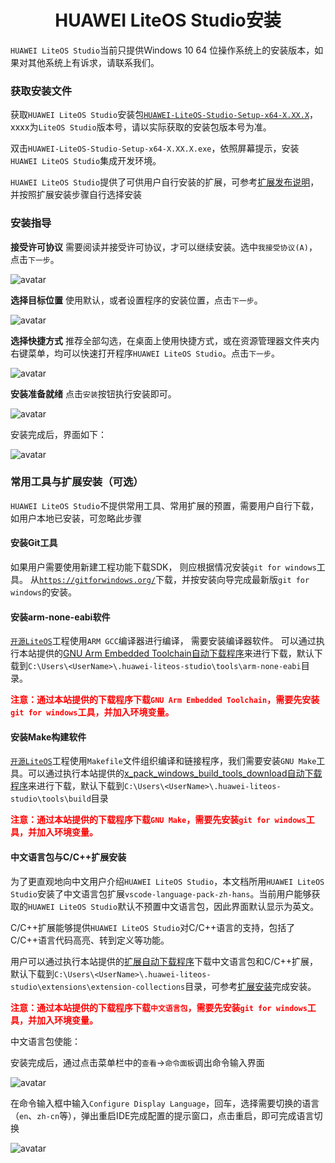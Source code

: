 <!-- markdownlint-disable MD033 MD041-->
<p align="center">
  <h1 align="center">HUAWEI LiteOS Studio安装</h1>
</p>

`HUAWEI LiteOS Studio`当前只提供Windows 10 64 位操作系统上的安装版本，如果对其他系统上有诉求，请联系我们。

### 获取安装文件

获取`HUAWEI LiteOS Studio`安装包<a href="https://gitee.com/LiteOS/LiteOS_Studio/releases/V1.45.1" target="_blank">`HUAWEI-LiteOS-Studio-Setup-x64-X.XX.X`</a>，xxxx为`LiteOS Studio`版本号，请以实际获取的安装包版本号为准。

双击`HUAWEI-LiteOS-Studio-Setup-x64-X.XX.X.exe`，依照屏幕提示，安装`HUAWEI LiteOS Studio`集成开发环境。

`HUAWEI LiteOS Studio`提供了可供用户自行安装的扩展，可参考[扩展发布说明](/extension?id=扩展发布说明)，并按照扩展安装步骤自行选择安装

### 安装指导

**接受许可协议**
需要阅读并接受许可协议，才可以继续安装。选中`我接受协议(A)`，点击`下一步`。

![avatar](images/acceptLicense.png)

**选择目标位置**
使用默认，或者设置程序的安装位置，点击`下一步`。

![avatar](images/installLocation.png)

**选择快捷方式**
推荐全部勾选，在桌面上使用快捷方式，或在资源管理器文件夹内右键菜单，均可以快速打开程序`HUAWEI LiteOS Studio`。点击`下一步`。

![avatar](images/installShortcut.png)

**安装准备就绪**
点击`安装`按钮执行安装即可。

![avatar](images/installStart.png)

安装完成后，界面如下：

![avatar](images/installEnd.png)

### 常用工具与扩展安装（可选）

`HUAWEI LiteOS Studio`不提供常用工具、常用扩展的预置，需要用户自行下载，如用户本地已安装，可忽略此步骤

#### 安装Git工具

如果用户需要使用新建工程功能下载SDK， 则应根据情况安装`git for windows`工具。 从<a href="https://gitforwindows.org/" target="_blank">`https://gitforwindows.org/`</a>下载，并按安装向导完成最新版`git for windows`的安装。

#### 安装arm-none-eabi软件

<a href="https://gitee.com/LiteOS/LiteOS" target="_blank">`开源LiteOS`</a>工程使用`ARM GCC`编译器进行编译， 需要安装编译器软件。 可以通过执行本站提供的<a href="/scripts/GNU_Arm_Embedded_Toolchain_download.bat" download>GNU Arm Embedded Toolchain自动下载程序</a>来进行下载，默认下载到`C:\Users\<UserName>\.huawei-liteos-studio\tools\arm-none-eabi`目录。

**<font color='red'>注意：通过本站提供的下载程序下载`GNU Arm Embedded Toolchain`，需要先安装`git for windows`工具，并加入环境变量。</font>**

#### 安装Make构建软件

<a href="https://gitee.com/LiteOS/LiteOS" target="_blank">`开源LiteOS`</a>工程使用`Makefile`文件组织编译和链接程序，我们需要安装`GNU Make`工具。可以通过执行本站提供的<a href="/scripts/x_pack_windows_build_tools_download.bat" download>x_pack_windows_build_tools_download自动下载程序</a>来进行下载，默认下载到`C:\Users\<UserName>\.huawei-liteos-studio\tools\build`目录

**<font color='red'>注意：通过本站提供的下载程序下载`GNU Make`，需要先安装`git for windows`工具，并加入环境变量。</font>**

#### 中文语言包与C/C++扩展安装

为了更直观地向中文用户介绍`HUAWEI LiteOS Studio`，本文档所用`HUAWEI LiteOS Studio`安装了中文语言包扩展`vscode-language-pack-zh-hans`。当前用户能够获取的`HUAWEI LiteOS Studio`默认不预置中文语言包，因此界面默认显示为英文。

C/C++扩展能够提供`HUAWEI LiteOS Studio`对C/C++语言的支持，包括了C/C++语言代码高亮、转到定义等功能。

用户可以通过执行本站提供的<a href="/scripts/extension_download.bat" download>扩展自动下载程序</a>下载中文语言包和C/C++扩展，默认下载到`C:\Users\<UserName>\.huawei-liteos-studio\extensions\extension-collections`目录，可参考[扩展安装](/extension?id=扩展安装)完成安装。

**<font color='red'>注意：通过本站提供的下载程序下载`中文语言包`，需要先安装`git for windows`工具，并加入环境变量。</font>**

中文语言包使能：

安装完成后，通过点击菜单栏中的`查看`->`命令面板`调出命令输入界面

![avatar](images/commandBoard.png)

在命令输入框中输入`Configure Display Language`，回车，选择需要切换的语言（`en`、`zh-cn`等），弹出重启IDE完成配置的提示窗口，点击重启，即可完成语言切换

![avatar](images/languageConfig.png)
